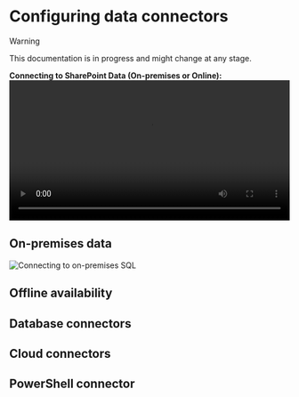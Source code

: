 # Configuring data connectors

> [!WARNING]
>
> This documentation is in progress and might change at any stage.



**Connecting to SharePoint Data (On-premises or Online):**
<video width="100%" style="width:100%" controls>
    <source src="videos/connect-to-sharepoint.mp4">
    Your browser does not support the video tag.
    </source>
</video>


## On-premises data

![Connecting to on-premises SQL](https://app.kianda.com/Content/6ceb0eeb-bfb7-44a8-ad57-3df169286224/2929bafd-a863-48f8-985e-644bb48b7596.gif)

## Offline availability

## Database connectors

## Cloud connectors

## PowerShell connector